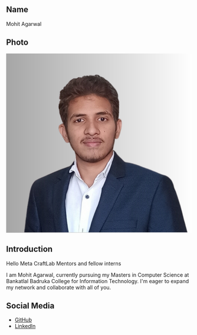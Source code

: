 ## Name
Mohit Agarwal

## Photo
![Mohit Agarwal](introductions/Profilepic.png)

## Introduction
Hello Meta CraftLab Mentors and fellow interns

I am Mohit Agarwal, currently pursuing  my Masters in Computer Science at Bankatlal Badruka College for Information Technology.
I'm eager to expand my network and collaborate with all of you.

## Social Media
- [GitHub](https://github.com/agarwalmohit26)
- [LinkedIn](https://www.linkedin.com/in/mohitag026/)